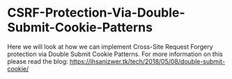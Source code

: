 # CSRF-Protection-Via-Double-Submit-Cookie-Patterns
Here we will look at how we can implement Cross-Site Request Forgery protection via Double Submit Cookie Patterns. For more information on this please read the blog: https://ihsanizwer.tk/tech/2018/05/08/double-submit-cookie/
